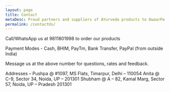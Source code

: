 ```yaml
---
layout: page
title: Contact 
metaDesc: Proud partners and suppliers of AYurveda products to DwaarPe 
permalink: /contactUs/
---
```

<p>Call/WhatsApp us at 9811801998 to order our products</p>
<p>Payment Modes - Cash, BHIM, PayTm, Bank Transfer, PayPal (from outside India)</p>
<p>Message us at the above number for questions, rates and feedback.</p>
Addresses –
Pushpa @ #1097, MS Flats, Timarpur, Delhi – 110054
Anita @ C-9, Sector 34, Noida, UP – 201301
Shubham @ A – 82, Kamal Marg, Sector 57, Noida, UP – Pradesh 201301
